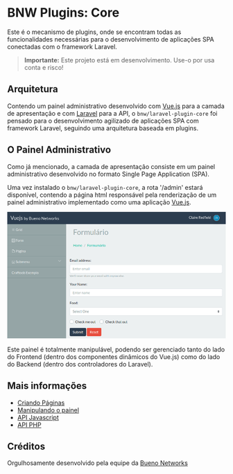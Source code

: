 # BNW Plugins: Core

Este é o mecanismo de plugins, onde se encontram todas as funcionalidades necessárias para o desenvolvimento de aplicações SPA conectadas com o framework Laravel. 

> **Importante:** Este projeto está em desenvolvimento. Use-o por usa conta e risco!

## Arquitetura

Contendo um painel administrativo desenvolvido com [Vue.js](https://vuejs.org) para a camada de apresentação e com [Laravel](https://laravel.com) para a API, o `bnw/laravel-plugin-core` foi pensado para o desenvolvimento agilizado de aplicações SPA com framework Laravel, seguindo uma arquitetura baseada em plugins.

## O Painel Administrativo

Como já mencionado, a camada de apresentação consiste em um painel administrativo desenvolvido no formato Single Page Application (SPA).

Uma vez instalado o `bnw/laravel-plugin-core`, a rota '/admin' estará disponível, contendo a página html responsável pela renderização de um painel administrativo implementado como uma aplicação [Vue.js](https://vuejs.org).

![Painel Administrativo](docs/imgs/admin.png)

Este painel é totalmente manipulável, podendo ser gerenciado tanto do lado do Frontend (dentro dos componentes dinâmicos do Vue.js) como do lado do Backend (dentro dos controladores do Laravel).

## Mais informações

- [Criando Páginas](docs/paginas.md)
- [Manipulando o painel](docs/painel.md)
- [API Javascript](docs/api-js.md)
- [API PHP](docs/api-php.md)

## Créditos

Orgulhosamente desenvolvido pela equipe da [Bueno Networks](http://www.buenonetworks.com.br)
